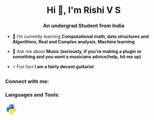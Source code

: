 <h1 align="center">Hi 👋, I'm Rishi V S</h1>
<h3 align="center">An undergrad Student from India</h3>

- 🌱 I’m currently learning **Computational math, data structures and Algorithms, Real and Complex analysis, Machine learning**

- 💬 Ask me about **Music (seriously, if you're making a plugin or something and you want a musicians advice/help, hit me up)**

- ⚡ Fun fact **I am a fairly decent guitarist**

<h3 align="left">Connect with me:</h3>
<p align="left">
</p>

<h3 align="left">Languages and Tools:</h3>
<p align="left"> <a href="https://www.python.org" target="_blank" rel="noreferrer"> <img src="https://raw.githubusercontent.com/devicons/devicon/master/icons/python/python-original.svg" alt="python" width="40" height="40"/> </a> </p>
